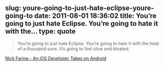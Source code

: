 slug: youre-going-to-just-hate-eclipse-youre-going-to
date: 2011-08-01 18:36:02
title: You’re going to just hate Eclipse. You’re going to hate it with the...
type: quote
---

> You’re going to just hate Eclipse. You’re going to hate it with the heat of a thousand suns. It’s going to feel slow and bloated.

[Nick Farina - An iOS Developer Takes on Android](http://nfarina.com/post/8239634061/ios-to-android)
